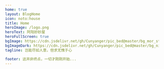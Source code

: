 ```yaml
---
home: true
layout: BlogHome
icon: noto:house
title: Home
heroImage: /logo.png
heroText: 阿阳妙妙屋
heroFullScreen: true
bgImage: https://cdn.jsdelivr.net/gh/Cunyanger/pic_bed@master/bg_mor_stu.png
bgImageDark: https://cdn.jsdelivr.net/gh/Cunyanger/pic_bed@master/bg_nig_stu.png
tagline: 岂能尽如人意，但求无愧于心

footer: 这并非终点，一切才刚刚开始...
---
```


